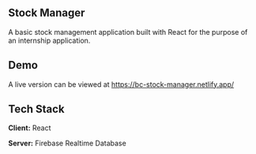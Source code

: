## Stock Manager

A basic stock management application built with React for the purpose of an internship application.

## Demo

A live version can be viewed at https://bc-stock-manager.netlify.app/

## Tech Stack

**Client:** React

**Server:** Firebase Realtime Database
